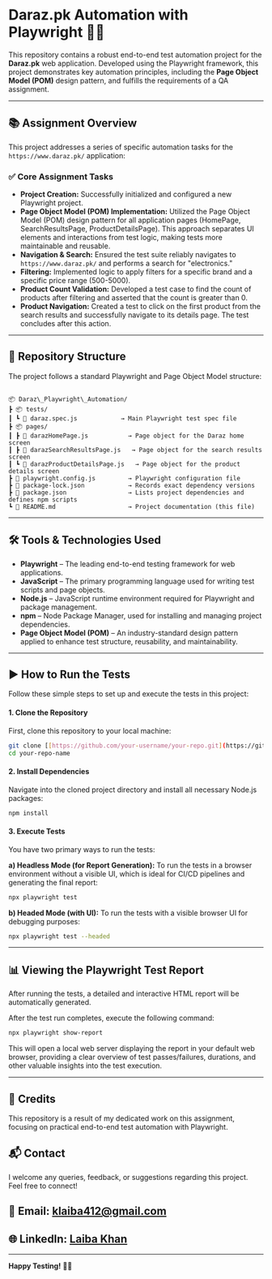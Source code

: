# Daraz.pk Automation with Playwright 🚀🧪

This repository contains a robust end-to-end test automation project for the **Daraz.pk** web application. Developed using the Playwright framework, this project demonstrates key automation principles, including the **Page Object Model (POM)** design pattern, and fulfills the requirements of a QA assignment.

---

## 📚 Assignment Overview

This project addresses a series of specific automation tasks for the `https://www.daraz.pk/` application:

### ✅ Core Assignment Tasks

-   **Project Creation:** Successfully initialized and configured a new Playwright project.
-   **Page Object Model (POM) Implementation:** Utilized the Page Object Model (POM) design pattern for all application pages (HomePage, SearchResultsPage, ProductDetailsPage). This approach separates UI elements and interactions from test logic, making tests more maintainable and reusable.
-   **Navigation & Search:** Ensured the test suite reliably navigates to `https://www.daraz.pk/` and performs a search for "electronics."
-   **Filtering:** Implemented logic to apply filters for a specific brand and a specific price range (500-5000).
-   **Product Count Validation:** Developed a test case to find the count of products after filtering and asserted that the count is greater than 0.
-   **Product Navigation:** Created a test to click on the first product from the search results and successfully navigate to its details page. The test concludes after this action.

---

## 📁 Repository Structure

The project follows a standard Playwright and Page Object Model structure:

```

📦 Daraz\_Playwright\_Automation/
┣ 📦 tests/
┃ ┗ 📄 daraz.spec.js            → Main Playwright test spec file
┣ 📦 pages/
┃ ┣ 📄 darazHomePage.js           → Page object for the Daraz home screen
┃ ┣ 📄 darazSearchResultsPage.js   → Page object for the search results screen
┃ ┗ 📄 darazProductDetailsPage.js   → Page object for the product details screen
┣ 📄 playwright.config.js         → Playwright configuration file
┣ 📄 package-lock.json            → Records exact dependency versions
┣ 📄 package.json                 → Lists project dependencies and defines npm scripts
┗ 📄 README.md                    → Project documentation (this file)

````

---

## 🛠️ Tools & Technologies Used

-   **Playwright** – The leading end-to-end testing framework for web applications.
-   **JavaScript** – The primary programming language used for writing test scripts and page objects.
-   **Node.js** – JavaScript runtime environment required for Playwright and package management.
-   **npm** – Node Package Manager, used for installing and managing project dependencies.
-   **Page Object Model (POM)** – An industry-standard design pattern applied to enhance test structure, reusability, and maintainability.

---

## ▶️ How to Run the Tests

Follow these simple steps to set up and execute the tests in this project:

#### **1. Clone the Repository**

First, clone this repository to your local machine:

```bash
git clone [[https://github.com/your-username/your-repo.git](https://github.com/your-username/your-repo.git)]
cd your-repo-name
````

#### **2. Install Dependencies**

Navigate into the cloned project directory and install all necessary Node.js packages:

```bash
npm install
```

#### **3. Execute Tests**

You have two primary ways to run the tests:

**a) Headless Mode (for Report Generation):**
To run the tests in a browser environment without a visible UI, which is ideal for CI/CD pipelines and generating the final report:

```bash
npx playwright test
```

**b) Headed Mode (with UI):**
To run the tests with a visible browser UI for debugging purposes:

```bash
npx playwright test --headed
```

-----

## 📊 Viewing the Playwright Test Report

After running the tests, a detailed and interactive HTML report will be automatically generated.

After the test run completes, execute the following command:

```bash
npx playwright show-report
```

This will open a local web server displaying the report in your default web browser, providing a clear overview of test passes/failures, durations, and other valuable insights into the test execution.

-----

## 🤝 Credits

This repository is a result of my dedicated work on this assignment, focusing on practical end-to-end test automation with Playwright.

## 📬 Contact

I welcome any queries, feedback, or suggestions regarding this project. Feel free to connect\!

## 📧 Email: klaiba412@gmail.com

## 🌐 LinkedIn: [Laiba Khan](https://www.linkedin.com/in/laiba-khan-955691264/)

-----

**Happy Testing\!** 🧪✨

```
```
